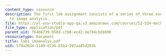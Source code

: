 ```yaml
---
content_type: resource
description: The first lab assignment consists of a series of three exercises related
  to image analysis.
file: https://ol-ocw-studio-app-qa.s3.amazonaws.com/courses/12-524-mechanical-properties-of-rocks-fall-2005/579a26d41149d13681ba297aa85d283b_lab1_imaanalys.pdf
file_type: application/pdf
parent_uid: f6466739-950d-cfb8-ec42-3e784cbdb89b
resourcetype: Document
title: lab1_imaanalys.pdf
uid: 579a26d4-1149-d136-81ba-297aa85d283b
---
```


